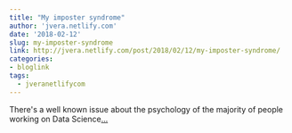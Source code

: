 ```yaml
---
title: "My imposter syndrome"
author: 'jvera.netlify.com'
date: '2018-02-12'
slug: my-imposter-syndrome
link: http://jvera.netlify.com/post/2018/02/12/my-imposter-syndrome/
categories:
- bloglink
tags:
  - jveranetlifycom
---
```


There's a well known issue about the psychology of the majority of people working on Data Science[... <i class="fas fa-external-link-alt"></i>](http://jvera.netlify.com/post/2018/02/12/my-imposter-syndrome/)

